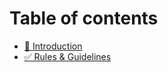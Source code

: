 # Table of contents

* [📌 Introduction](README.md)
* [✅ Rules & Guidelines](rules-and-guidelines.md)
